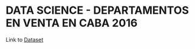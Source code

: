 # DATA SCIENCE - DEPARTAMENTOS EN VENTA EN CABA 2016


Link to [Dataset](https://cdn.buenosaires.gob.ar/datosabiertos/datasets/departamentos-en-venta/departamentos-en-venta-2016.csv)